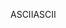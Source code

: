 <span data-ttu-id="c4f24-101">ASCII</span><span class="sxs-lookup"><span data-stu-id="c4f24-101">ASCII</span></span>